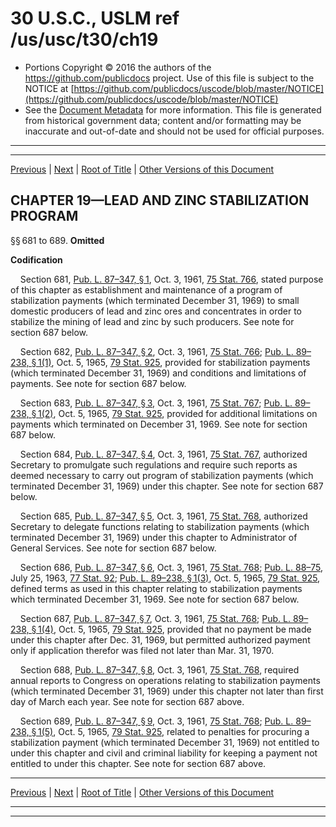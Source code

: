 ---
---

# 30 U.S.C., USLM ref /us/usc/t30/ch19

* Portions Copyright © 2016 the authors of the https://github.com/publicdocs project.
  Use of this file is subject to the NOTICE at [https://github.com/publicdocs/uscode/blob/master/NOTICE](https://github.com/publicdocs/uscode/blob/master/NOTICE)
* See the [Document Metadata](././../../../..//README.md) for more information.
  This file is generated from historical government data; content and/or formatting may be inaccurate and out-of-date and should not be used for official purposes.

----------
----------

[Previous](./../../../..//us/usc/t30/ch18/m__us_usc_t30_s668.md) | [Next](./../../../..//us/usc/t30/ch20/m__us_usc_t30_ch20.md) | [Root of Title](./../../../../) | [Other Versions of this Document](https://publicdocs.github.io/go/links?ns=uslm&ref=%2Fus%2Fusc%2Ft30%2Fch19)

## CHAPTER 19—LEAD AND ZINC STABILIZATION PROGRAM

§§ 681 to 689. __Omitted__ 

 __Codification__ 

    Section 681, [Pub. L. 87–347, § 1][/us/pl/87/347/s1], Oct. 3, 1961, [75 Stat. 766][/us/stat/75/766], stated purpose of this chapter as establishment and maintenance of a program of stabilization payments (which terminated December 31, 1969) to small domestic producers of lead and zinc ores and concentrates in order to stabilize the mining of lead and zinc by such producers. See note for section 687 below.

    Section 682, [Pub. L. 87–347, § 2][/us/pl/87/347/s2], Oct. 3, 1961, [75 Stat. 766][/us/stat/75/766]; [Pub. L. 89–238, § 1(1)][/us/pl/89/238/s1/1], Oct. 5, 1965, [79 Stat. 925][/us/stat/79/925], provided for stabilization payments (which terminated December 31, 1969) and conditions and limitations of payments. See note for section 687 below.

    Section 683, [Pub. L. 87–347, § 3][/us/pl/87/347/s3], Oct. 3, 1961, [75 Stat. 767][/us/stat/75/767]; [Pub. L. 89–238, § 1(2)][/us/pl/89/238/s1/2], Oct. 5, 1965, [79 Stat. 925][/us/stat/79/925], provided for additional limitations on payments which terminated on December 31, 1969. See note for section 687 below.

    Section 684, [Pub. L. 87–347, § 4][/us/pl/87/347/s4], Oct. 3, 1961, [75 Stat. 767][/us/stat/75/767], authorized Secretary to promulgate such regulations and require such reports as deemed necessary to carry out program of stabilization payments (which terminated December 31, 1969) under this chapter. See note for section 687 below.

    Section 685, [Pub. L. 87–347, § 5][/us/pl/87/347/s5], Oct. 3, 1961, [75 Stat. 768][/us/stat/75/768], authorized Secretary to delegate functions relating to stabilization payments (which terminated December 31, 1969) under this chapter to Administrator of General Services. See note for section 687 below.

    Section 686, [Pub. L. 87–347, § 6][/us/pl/87/347/s6], Oct. 3, 1961, [75 Stat. 768][/us/stat/75/768]; [Pub. L. 88–75][/us/pl/88/75], July 25, 1963, [77 Stat. 92][/us/stat/77/92]; [Pub. L. 89–238, § 1(3)][/us/pl/89/238/s1/3], Oct. 5, 1965, [79 Stat. 925][/us/stat/79/925], defined terms as used in this chapter relating to stabilization payments which terminated December 31, 1969. See note for section 687 below.

    Section 687, [Pub. L. 87–347, § 7][/us/pl/87/347/s7], Oct. 3, 1961, [75 Stat. 768][/us/stat/75/768]; [Pub. L. 89–238, § 1(4)][/us/pl/89/238/s1/4], Oct. 5, 1965, [79 Stat. 925][/us/stat/79/925], provided that no payment be made under this chapter after Dec. 31, 1969, but permitted authorized payment only if application therefor was filed not later than Mar. 31, 1970.

    Section 688, [Pub. L. 87–347, § 8][/us/pl/87/347/s8], Oct. 3, 1961, [75 Stat. 768][/us/stat/75/768], required annual reports to Congress on operations relating to stabilization payments (which terminated December 31, 1969) under this chapter not later than first day of March each year. See note for section 687 above.

    Section 689, [Pub. L. 87–347, § 9][/us/pl/87/347/s9], Oct. 3, 1961, [75 Stat. 768][/us/stat/75/768]; [Pub. L. 89–238, § 1(5)][/us/pl/89/238/s1/5], Oct. 5, 1965, [79 Stat. 925][/us/stat/79/925], related to penalties for procuring a stabilization payment (which terminated December 31, 1969) not entitled to under this chapter and civil and criminal liability for keeping a payment not entitled to under this chapter. See note for section 687 above.

----------

[Previous](./../../../..//us/usc/t30/ch18/m__us_usc_t30_s668.md) | [Next](./../../../..//us/usc/t30/ch20/m__us_usc_t30_ch20.md) | [Root of Title](./../../../../) | [Other Versions of this Document](https://publicdocs.github.io/go/links?ns=uslm&ref=%2Fus%2Fusc%2Ft30%2Fch19)

----------
----------

[/us/pl/87/347/s1]: https://publicdocs.github.io/go/links?ns=uslm&ref=%2Fus%2Fpl%2F87%2F347%2Fs1
[/us/stat/75/766]: https://publicdocs.github.io/go/links?ns=uslm&ref=%2Fus%2Fstat%2F75%2F766
[/us/pl/87/347/s2]: https://publicdocs.github.io/go/links?ns=uslm&ref=%2Fus%2Fpl%2F87%2F347%2Fs2
[/us/stat/75/766]: https://publicdocs.github.io/go/links?ns=uslm&ref=%2Fus%2Fstat%2F75%2F766
[/us/pl/89/238/s1/1]: https://publicdocs.github.io/go/links?ns=uslm&ref=%2Fus%2Fpl%2F89%2F238%2Fs1%2F1
[/us/stat/79/925]: https://publicdocs.github.io/go/links?ns=uslm&ref=%2Fus%2Fstat%2F79%2F925
[/us/pl/87/347/s3]: https://publicdocs.github.io/go/links?ns=uslm&ref=%2Fus%2Fpl%2F87%2F347%2Fs3
[/us/stat/75/767]: https://publicdocs.github.io/go/links?ns=uslm&ref=%2Fus%2Fstat%2F75%2F767
[/us/pl/89/238/s1/2]: https://publicdocs.github.io/go/links?ns=uslm&ref=%2Fus%2Fpl%2F89%2F238%2Fs1%2F2
[/us/stat/79/925]: https://publicdocs.github.io/go/links?ns=uslm&ref=%2Fus%2Fstat%2F79%2F925
[/us/pl/87/347/s4]: https://publicdocs.github.io/go/links?ns=uslm&ref=%2Fus%2Fpl%2F87%2F347%2Fs4
[/us/stat/75/767]: https://publicdocs.github.io/go/links?ns=uslm&ref=%2Fus%2Fstat%2F75%2F767
[/us/pl/87/347/s5]: https://publicdocs.github.io/go/links?ns=uslm&ref=%2Fus%2Fpl%2F87%2F347%2Fs5
[/us/stat/75/768]: https://publicdocs.github.io/go/links?ns=uslm&ref=%2Fus%2Fstat%2F75%2F768
[/us/pl/87/347/s6]: https://publicdocs.github.io/go/links?ns=uslm&ref=%2Fus%2Fpl%2F87%2F347%2Fs6
[/us/stat/75/768]: https://publicdocs.github.io/go/links?ns=uslm&ref=%2Fus%2Fstat%2F75%2F768
[/us/pl/88/75]: https://publicdocs.github.io/go/links?ns=uslm&ref=%2Fus%2Fpl%2F88%2F75
[/us/stat/77/92]: https://publicdocs.github.io/go/links?ns=uslm&ref=%2Fus%2Fstat%2F77%2F92
[/us/pl/89/238/s1/3]: https://publicdocs.github.io/go/links?ns=uslm&ref=%2Fus%2Fpl%2F89%2F238%2Fs1%2F3
[/us/stat/79/925]: https://publicdocs.github.io/go/links?ns=uslm&ref=%2Fus%2Fstat%2F79%2F925
[/us/pl/87/347/s7]: https://publicdocs.github.io/go/links?ns=uslm&ref=%2Fus%2Fpl%2F87%2F347%2Fs7
[/us/stat/75/768]: https://publicdocs.github.io/go/links?ns=uslm&ref=%2Fus%2Fstat%2F75%2F768
[/us/pl/89/238/s1/4]: https://publicdocs.github.io/go/links?ns=uslm&ref=%2Fus%2Fpl%2F89%2F238%2Fs1%2F4
[/us/stat/79/925]: https://publicdocs.github.io/go/links?ns=uslm&ref=%2Fus%2Fstat%2F79%2F925
[/us/pl/87/347/s8]: https://publicdocs.github.io/go/links?ns=uslm&ref=%2Fus%2Fpl%2F87%2F347%2Fs8
[/us/stat/75/768]: https://publicdocs.github.io/go/links?ns=uslm&ref=%2Fus%2Fstat%2F75%2F768
[/us/pl/87/347/s9]: https://publicdocs.github.io/go/links?ns=uslm&ref=%2Fus%2Fpl%2F87%2F347%2Fs9
[/us/stat/75/768]: https://publicdocs.github.io/go/links?ns=uslm&ref=%2Fus%2Fstat%2F75%2F768
[/us/pl/89/238/s1/5]: https://publicdocs.github.io/go/links?ns=uslm&ref=%2Fus%2Fpl%2F89%2F238%2Fs1%2F5
[/us/stat/79/925]: https://publicdocs.github.io/go/links?ns=uslm&ref=%2Fus%2Fstat%2F79%2F925


